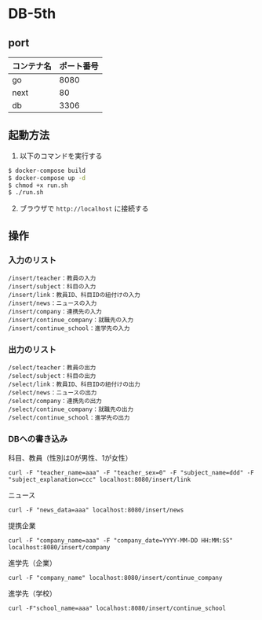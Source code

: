# DB-5th

## port

|コンテナ名|ポート番号|
|---|---|
|go|8080|
|next|80|
|db|3306|

## 起動方法

1. 以下のコマンドを実行する
```sh
$ docker-compose build
$ docker-compose up -d
$ chmod +x run.sh
$ ./run.sh
```
2. ブラウザで `http://localhost` に接続する

## 操作
### 入力のリスト
```
/insert/teacher：教員の入力
/insert/subject：科目の入力
/insert/link：教員ID、科目IDの紐付けの入力
/insert/news：ニュースの入力
/insert/company：連携先の入力
/insert/continue_company：就職先の入力
/insert/continue_school：進学先の入力
```
### 出力のリスト
```
/select/teacher：教員の出力
/select/subject：科目の出力
/select/link：教員ID、科目IDの紐付けの出力
/select/news：ニュースの出力
/select/company：連携先の出力
/select/continue_company：就職先の出力
/select/continue_school：進学先の出力
```
### DBへの書き込み
科目、教員（性別は0が男性、1が女性）
```
curl -F "teacher_name=aaa" -F "teacher_sex=0" -F "subject_name=ddd" -F "subject_explanation=ccc" localhost:8080/insert/link
```
ニュース
```
curl -F "news_data=aaa" localhost:8080/insert/news
```
提携企業
```
curl -F "company_name=aaa" -F "company_date=YYYY-MM-DD HH:MM:SS" localhost:8080/insert/company
```
進学先（企業）
```
curl -F "company_name" localhost:8080/insert/continue_company
```
進学先（学校）
```
curl -F"school_name=aaa" localhost:8080/insert/continue_school